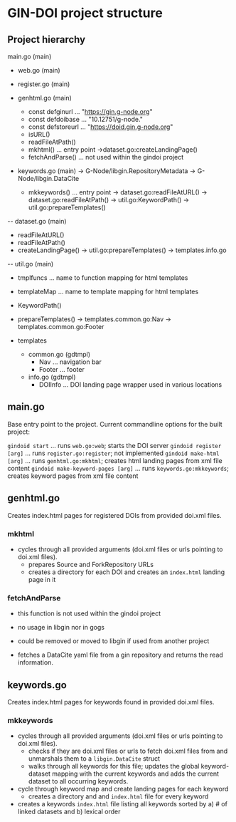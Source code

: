# GIN-DOI project structure

## Project hierarchy

main.go (main)
- web.go (main)

- register.go (main)

- genhtml.go (main)
  - const defginurl                     ... "https://gin.g-node.org"
  - const defdoibase                    ... "10.12751/g-node."
  - const defstoreurl                   ... "https://doid.gin.g-node.org"
  - isURL()
  - readFileAtPath()
  - mkhtml()                            ... entry point
    ->dataset.go:createLandingPage()
  - fetchAndParse()                     ... not used within the gindoi project

- keywords.go (main)
  -> G-Node/libgin.RepositoryMetadata
  -> G-Node/libgin.DataCite
  - mkkeywords()        ... entry point
    -> dataset.go:readFileAtURL()
    -> dataset.go:readFileAtPath()
    -> util.go:KeywordPath()
    -> util.go:prepareTemplates()

-- dataset.go (main)
  - readFileAtURL()
  - readFileAtPath()
  - createLandingPage()
    -> util.go:prepareTemplates()
    -> templates.info.go

-- util.go (main)
  - tmplfuncs           ... name to function mapping for html templates
  - templateMap         ... name to template mapping for html templates
  - KeywordPath()
  - prepareTemplates()
    -> templates.common.go:Nav
    -> templates.common.go:Footer

- templates
  - common.go (gdtmpl)
    - Nav               ... navigation bar
    - Footer            ... footer
  - info.go (gdtmpl)
    - DOIInfo           ... DOI landing page wrapper used in various locations

## main.go

Base entry point to the project. Current commandline options for the built project:

`gindoid start`                     ... runs `web.go:web`; starts the DOI server
`gindoid register [arg]`            ... runs `register.go:register`; not implemented
`gindoid make-html [arg]`           ... runs `genhtml.go:mkhtml`; creates html landing pages from xml file content
`gindoid make-keyword-pages [arg]`  ... runs `keywords.go:mkkeywords`; creates keyword pages from xml file content


## genhtml.go

Creates index.html pages for registered DOIs from provided doi.xml files.

### mkhtml
- cycles through all provided arguments (doi.xml files or urls pointing to doi.xml files).
  - prepares Source and ForkRepository URLs
  - creates a directory for each DOI and creates an `index.html` landing page in it

### fetchAndParse
- this function is not used within the gindoi project
- no usage in libgin nor in gogs
- could be removed or moved to libgin if used from another project

- fetches a DataCite yaml file from a gin repository and returns the read information.


## keywords.go

Creates index.html pages for keywords found in provided doi.xml files.

### mkkeywords
- cycles through all provided arguments (doi.xml files or urls pointing to doi.xml files).
  - checks if they are doi.xml files or urls to fetch doi.xml files from and unmarshals them to a `libgin.DataCite` struct
  - walks through all keywords for this file; updates the global keyword-dataset mapping with the current keywords and adds the current dataset to all occurring keywords.
- cycle through keyword map and create landing pages for each keyword
  - creates a directory and and `index.html` file for every keyword
- creates a keywords `index.html` file listing all keywords sorted by a) # of linked datasets and b) lexical order
